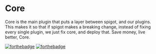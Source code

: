 # Core

Core is the main plugin that puts a layer between spigot, and our plugins. This makes it so that if spigot makes a breaking change, instead of fixing every single plugin, we just fix core, and deploy that. Save money, live better, Core.

[![forthebadge](https://forthebadge.com/images/badges/fuck-it-ship-it.svg)](https://forthebadge.com)
[![forthebadge](https://forthebadge.com/images/badges/oooo-kill-em.svg)](https://forthebadge.com)
